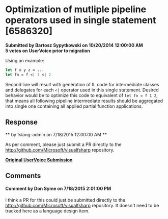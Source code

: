 # Optimization of mutliple pipeline operators used in single statement [6586320] #

**Submitted by Bartosz Sypytkowski on 10/20/2014 12:00:00 AM**  
**5 votes on UserVoice prior to migration**  

Using an example:
```fsharp
let f x y z = ...
let fn = f <| 1 <| 2
```
Second line will result with generation of IL code for intermediate classes and delegates for each `<|` operator used in this single statement. Desired behavior would be to optimize this code to equivalent of `let fn = f 1 2`, that means all following pipeline intermediate results should be aggregated into single one containing all applied partial function applications.



## Response ##
** by fslang-admin on 7/18/2015 12:00:00 AM **

As per comment, please just submit a PR directly to the http://github.com/Microsoft/visualfsharp repository.


**[Original UserVoice Submission](https://fslang.uservoice.com/forums/245727-f-language/suggestions/6586320)**


## Comments ##


#### Comment by Don Syme on 7/18/2015 2:01:00 PM ####
I think a PR for this could just be submitted directly to the http://github.com/Microsoft/visualfsharp repository. It doesn't need to be tracked here as a language design item.

